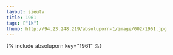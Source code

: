 ```yaml
--- 
layout: sieutv
title: 1961
tags: ["1k"]
thumb: http://94.23.248.219/absoluporn-1/image/002/1961.jpg
---
```

{% include absoluporn key="1961" %} 
